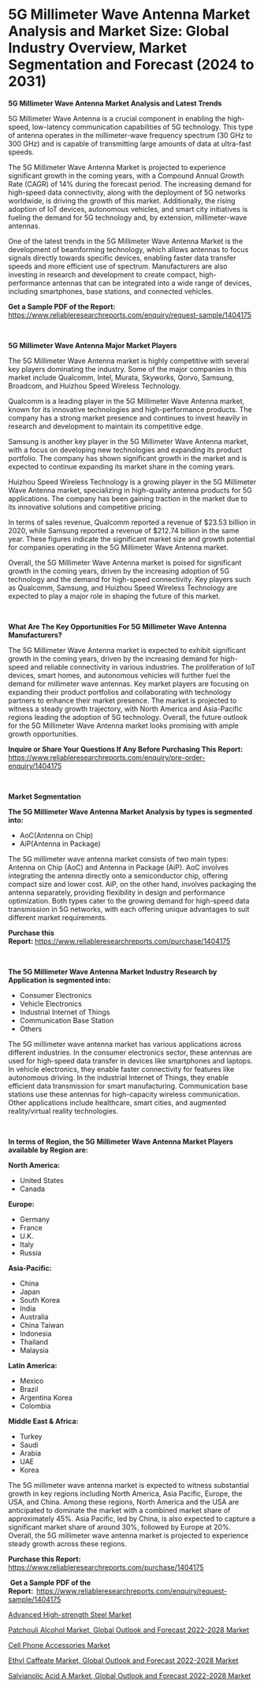<p><h1>5G Millimeter Wave Antenna Market Analysis and Market Size: Global Industry Overview, Market Segmentation and Forecast (2024 to 2031)</h1></p><p><strong>5G Millimeter Wave Antenna Market Analysis and Latest Trends</strong></p>
<p><p>5G Millimeter Wave Antenna is a crucial component in enabling the high-speed, low-latency communication capabilities of 5G technology. This type of antenna operates in the millimeter-wave frequency spectrum (30 GHz to 300 GHz) and is capable of transmitting large amounts of data at ultra-fast speeds.</p><p>The 5G Millimeter Wave Antenna Market is projected to experience significant growth in the coming years, with a Compound Annual Growth Rate (CAGR) of 14% during the forecast period. The increasing demand for high-speed data connectivity, along with the deployment of 5G networks worldwide, is driving the growth of this market. Additionally, the rising adoption of IoT devices, autonomous vehicles, and smart city initiatives is fueling the demand for 5G technology and, by extension, millimeter-wave antennas.</p><p>One of the latest trends in the 5G Millimeter Wave Antenna Market is the development of beamforming technology, which allows antennas to focus signals directly towards specific devices, enabling faster data transfer speeds and more efficient use of spectrum. Manufacturers are also investing in research and development to create compact, high-performance antennas that can be integrated into a wide range of devices, including smartphones, base stations, and connected vehicles.</p></p>
<p><strong>Get a Sample PDF of the Report:&nbsp;</strong> <a href="https://www.reliableresearchreports.com/enquiry/request-sample/1404175">https://www.reliableresearchreports.com/enquiry/request-sample/1404175</a></p>
<p>&nbsp;</p>
<p><strong>5G Millimeter Wave Antenna Major Market Players</strong></p>
<p><p>The 5G Millimeter Wave Antenna market is highly competitive with several key players dominating the industry. Some of the major companies in this market include Qualcomm, Intel, Murata, Skyworks, Qorvo, Samsung, Broadcom, and Huizhou Speed Wireless Technology.</p><p>Qualcomm is a leading player in the 5G Millimeter Wave Antenna market, known for its innovative technologies and high-performance products. The company has a strong market presence and continues to invest heavily in research and development to maintain its competitive edge.</p><p>Samsung is another key player in the 5G Millimeter Wave Antenna market, with a focus on developing new technologies and expanding its product portfolio. The company has shown significant growth in the market and is expected to continue expanding its market share in the coming years.</p><p>Huizhou Speed Wireless Technology is a growing player in the 5G Millimeter Wave Antenna market, specializing in high-quality antenna products for 5G applications. The company has been gaining traction in the market due to its innovative solutions and competitive pricing.</p><p>In terms of sales revenue, Qualcomm reported a revenue of $23.53 billion in 2020, while Samsung reported a revenue of $212.74 billion in the same year. These figures indicate the significant market size and growth potential for companies operating in the 5G Millimeter Wave Antenna market.</p><p>Overall, the 5G Millimeter Wave Antenna market is poised for significant growth in the coming years, driven by the increasing adoption of 5G technology and the demand for high-speed connectivity. Key players such as Qualcomm, Samsung, and Huizhou Speed Wireless Technology are expected to play a major role in shaping the future of this market.</p></p>
<p>&nbsp;</p>
<p><strong>What Are The Key Opportunities For 5G Millimeter Wave Antenna Manufacturers?</strong></p>
<p><p>The 5G Millimeter Wave Antenna market is expected to exhibit significant growth in the coming years, driven by the increasing demand for high-speed and reliable connectivity in various industries. The proliferation of IoT devices, smart homes, and autonomous vehicles will further fuel the demand for millimeter wave antennas. Key market players are focusing on expanding their product portfolios and collaborating with technology partners to enhance their market presence. The market is projected to witness a steady growth trajectory, with North America and Asia-Pacific regions leading the adoption of 5G technology. Overall, the future outlook for the 5G Millimeter Wave Antenna market looks promising with ample growth opportunities.</p></p>
<p><strong>Inquire or Share Your Questions If Any Before Purchasing This Report:</strong> <a href="https://www.reliableresearchreports.com/enquiry/pre-order-enquiry/1404175">https://www.reliableresearchreports.com/enquiry/pre-order-enquiry/1404175</a></p>
<p>&nbsp;</p>
<p><strong>Market Segmentation</strong></p>
<p><strong>The 5G Millimeter Wave Antenna Market Analysis by types is segmented into:</strong></p>
<p><ul><li>AoC(Antenna on Chip)</li><li>AiP(Antenna in Package)</li></ul></p>
<p><p>The 5G millimeter wave antenna market consists of two main types: Antenna on Chip (AoC) and Antenna in Package (AiP). AoC involves integrating the antenna directly onto a semiconductor chip, offering compact size and lower cost. AiP, on the other hand, involves packaging the antenna separately, providing flexibility in design and performance optimization. Both types cater to the growing demand for high-speed data transmission in 5G networks, with each offering unique advantages to suit different market requirements.</p></p>
<p><strong>Purchase this Report:&nbsp;</strong><a href="https://www.reliableresearchreports.com/purchase/1404175">https://www.reliableresearchreports.com/purchase/1404175</a></p>
<p>&nbsp;</p>
<p><strong>The 5G Millimeter Wave Antenna Market Industry Research by Application is segmented into:</strong></p>
<p><ul><li>Consumer Electronics</li><li>Vehicle Electronics</li><li>Industrial Internet of Things</li><li>Communication Base Station</li><li>Others</li></ul></p>
<p><p>The 5G millimeter wave antenna market has various applications across different industries. In the consumer electronics sector, these antennas are used for high-speed data transfer in devices like smartphones and laptops. In vehicle electronics, they enable faster connectivity for features like autonomous driving. In the industrial Internet of Things, they enable efficient data transmission for smart manufacturing. Communication base stations use these antennas for high-capacity wireless communication. Other applications include healthcare, smart cities, and augmented reality/virtual reality technologies.</p></p>
<p>&nbsp;</p>
<p><strong>In terms of Region, the 5G Millimeter Wave Antenna Market Players available by Region are:</strong></p>
<p>
    <p> <strong> North America: </strong>
        <ul>
            <li>United States</li>
            <li>Canada</li>
        </ul>
        </p> 
    <p> <strong> Europe: </strong>
        <ul>
            <li>Germany</li>
            <li>France</li>
            <li>U.K.</li>
            <li>Italy</li>
            <li>Russia</li>
        </ul>
        </p> 
    <p> <strong> Asia-Pacific: </strong>
        <ul>
            <li>China</li>
            <li>Japan</li>
            <li>South Korea</li>
            <li>India</li>
            <li>Australia</li>
            <li>China Taiwan</li>
            <li>Indonesia</li>
            <li>Thailand</li>
            <li>Malaysia</li>
        </ul>
        </p> 
    <p> <strong> Latin America: </strong>
        <ul>
            <li>Mexico</li>
            <li>Brazil</li>
            <li>Argentina Korea</li>
            <li>Colombia</li>
        </ul>
        </p> 
    <p> <strong> Middle East & Africa: </strong>
        <ul>
            <li>Turkey</li>
            <li>Saudi</li>
            <li>Arabia</li>
            <li>UAE</li>
            <li>Korea</li>
        </ul>
    </p>
    </p>
<p><p>The 5G millimeter wave antenna market is expected to witness substantial growth in key regions including North America, Asia Pacific, Europe, the USA, and China. Among these regions, North America and the USA are anticipated to dominate the market with a combined market share of approximately 45%. Asia Pacific, led by China, is also expected to capture a significant market share of around 30%, followed by Europe at 20%. Overall, the 5G millimeter wave antenna market is projected to experience steady growth across these regions.</p></p>
<p><strong>Purchase this Report: </strong><a href="https://www.reliableresearchreports.com/purchase/1404175">https://www.reliableresearchreports.com/purchase/1404175</a></p>
<p>&nbsp;<strong>Get a Sample PDF of the Report:&nbsp;&nbsp;</strong><a href="https://www.reliableresearchreports.com/enquiry/request-sample/1404175">https://www.reliableresearchreports.com/enquiry/request-sample/1404175</a></p>
<p><strong></strong></p>
<p><p><a href="https://view.publitas.com/reportprime-1/advanced-high-strength-steel-market-size-and-growth-market-segmentation-regional-and-country-breakdowns-and-market-trends-for-period-from-2024-2031/">Advanced High-strength Steel Market</a></p><p><a href="https://circular-yam-9b9.notion.site/Patchouli-Alcohol-Market-Global-Outlook-and-Forecast-2022-2028-Market-Challenges-Opportunities-a-89ad4e4346214b61a2b38e3e259575e3">Patchouli Alcohol Market, Global Outlook and Forecast 2022-2028 Market</a></p><p><a href="https://view.publitas.com/reportprime-1/cell-phone-accessories-market-share-market-new-trends-analysis-report-by-type-by-application-by-end-use-by-region-and-segment-forecasts-2024-2031/">Cell Phone Accessories Market</a></p><p><a href="https://metal-farmhouse-e95.notion.site/Insights-into-Ethyl-Caffeate-Market-Global-Outlook-and-Forecast-2022-2028-Market-Size-Analysing-Ma-f10c73b315d84ae9907bf569e34c1fa3">Ethyl Caffeate Market, Global Outlook and Forecast 2022-2028 Market</a></p><p><a href="https://angry-finch-aaf.notion.site/Salvianolic-Acid-A-Market-Global-Outlook-and-Forecast-2022-2028-Market-A-Comprehensive-Report-of-i-64e9d0b58de347d1a11771dfe63e8a55">Salvianolic Acid A Market, Global Outlook and Forecast 2022-2028 Market</a></p></p>